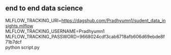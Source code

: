## end to end data science

MLFLOW_TRACKING_URI=https://dagshub.com/Pradhyumn1/sudent_data_insights.mlflow \
MLFLOW_TRACKING_USERNAME=Pradhyumn1 \
MLFLOW_TRACKING_PASSWORD=9668024cdf3cab6718afb606d69ebde8f71b7dcf \
python script.py